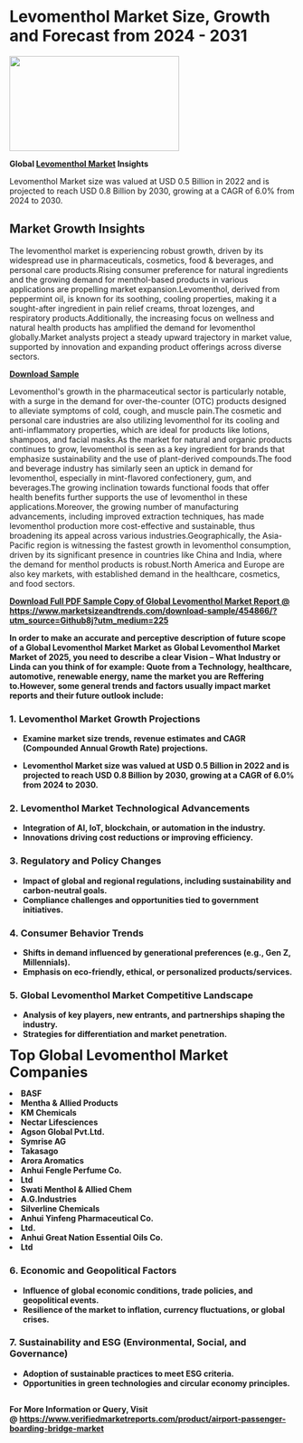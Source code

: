<H1>Levomenthol Market Size, Growth and Forecast from 2024 - 2031</H1><img class="aligncenter size-medium wp-image-584254" src="https://thirdeyenews.in/wp-content/uploads/2024/09/Global-Market-Research-300x168.jpeg" alt="" width="300" height="168" /><p><strong>Global&nbsp;<a href="https://www.marketsizeandtrends.com/download-sample/454866/?utm_source=Github8j?utm_medium=225">Levomenthol Market</a> Insights</strong></p><p>Levomenthol Market size was valued at USD 0.5 Billion in 2022 and is projected to reach USD 0.8 Billion by 2030, growing at a CAGR of 6.0% from 2024 to 2030.</p><p><h2>Market Growth Insights</h2> <p>The levomenthol market is experiencing robust growth, driven by its widespread use in pharmaceuticals, cosmetics, food & beverages, and personal care products.Rising consumer preference for natural ingredients and the growing demand for menthol-based products in various applications are propelling market expansion.Levomenthol, derived from peppermint oil, is known for its soothing, cooling properties, making it a sought-after ingredient in pain relief creams, throat lozenges, and respiratory products.Additionally, the increasing focus on wellness and natural health products has amplified the demand for levomenthol globally.Market analysts project a steady upward trajectory in market value, supported by innovation and expanding product offerings across diverse sectors.</p> <p><strong><a href="#">Download Sample</a></strong></p> <p>Levomenthol's growth in the pharmaceutical sector is particularly notable, with a surge in the demand for over-the-counter (OTC) products designed to alleviate symptoms of cold, cough, and muscle pain.The cosmetic and personal care industries are also utilizing levomenthol for its cooling and anti-inflammatory properties, which are ideal for products like lotions, shampoos, and facial masks.As the market for natural and organic products continues to grow, levomenthol is seen as a key ingredient for brands that emphasize sustainability and the use of plant-derived compounds.The food and beverage industry has similarly seen an uptick in demand for levomenthol, especially in mint-flavored confectionery, gum, and beverages.The growing inclination towards functional foods that offer health benefits further supports the use of levomenthol in these applications.Moreover, the growing number of manufacturing advancements, including improved extraction techniques, has made levomenthol production more cost-effective and sustainable, thus broadening its appeal across various industries.Geographically, the Asia-Pacific region is witnessing the fastest growth in levomenthol consumption, driven by its significant presence in countries like China and India, where the demand for menthol products is robust.North America and Europe are also key markets, with established demand in the healthcare, cosmetics, and food sectors.</p> <p><strong><a href="#"></p><p><span class=""><strong>Download Full PDF Sample Copy of Global Levomenthol Market Report</strong> @ <a href="https://www.marketsizeandtrends.com/download-sample/454866/?utm_source=Github8j?utm_medium=225" target="_blank">https://www.marketsizeandtrends.com/download-sample/454866/?utm_source=Github8j?utm_medium=225</a></span></p><p>In order to make an accurate and perceptive description of future scope of a Global&nbsp;Levomenthol Market Market as Global&nbsp;Levomenthol Market Market of 2025, you need to describe a clear Vision &ndash; What Industry or Linda can you think of for example: Quote from a Technology, healthcare, automotive, renewable energy, name the market you are Reffering to.However, some general trends and factors usually impact market reports and their future outlook include:</p><h3>1.&nbsp;<strong>Levomenthol Market Growth Projections</strong></h3><ul><li>Examine market size trends, revenue estimates and CAGR (Compounded Annual Growth Rate) projections.</li><li><p>Levomenthol Market size was valued at USD 0.5 Billion in 2022 and is projected to reach USD 0.8 Billion by 2030, growing at a CAGR of 6.0% from 2024 to 2030.</p></li></ul><h3>2.&nbsp;<strong>Levomenthol Market Technological Advancements</strong></h3><ul><li>Integration of AI, IoT, blockchain, or automation in the industry.</li><li>Innovations driving cost reductions or improving efficiency.</li></ul><h3>3.&nbsp;<strong>Regulatory and Policy Changes</strong></h3><ul><li>Impact of global and regional regulations, including sustainability and carbon-neutral goals.</li><li>Compliance challenges and opportunities tied to government initiatives.</li></ul><h3>4.&nbsp;<strong>Consumer Behavior Trends</strong></h3><ul><li>Shifts in demand influenced by generational preferences (e.g., Gen Z, Millennials).</li><li>Emphasis on eco-friendly, ethical, or personalized products/services.</li></ul><h3>5.&nbsp;<strong>Global Levomenthol Market Competitive Landscape</strong></h3><ul><li>Analysis of key players, new entrants, and partnerships shaping the industry.</li><li>Strategies for differentiation and market penetration.</li></ul><p data-pm-slice="1 1 []"><span style="color: inherit; font-family: inherit; font-size: 25px;">Top Global Levomenthol Market Companies</span></p><div class="" data-test-id=""><p><li>BASF</li><li> Mentha & Allied Products</li><li> KM Chemicals</li><li> Nectar Lifesciences</li><li> Agson Global Pvt.Ltd.</li><li> Symrise AG</li><li> Takasago</li><li> Arora Aromatics</li><li> Anhui Fengle Perfume Co.</li><li>Ltd</li><li> Swati Menthol & Allied Chem</li><li> A.G.Industries</li><li> Silverline Chemicals</li><li> Anhui Yinfeng Pharmaceutical Co.</li><li> Ltd.</li><li> Anhui Great Nation Essential Oils Co.</li><li>Ltd</li></p></div><h3>6.&nbsp;<strong>Economic and Geopolitical Factors</strong></h3><ul><li>Influence of global economic conditions, trade policies, and geopolitical events.</li><li>Resilience of the market to inflation, currency fluctuations, or global crises.</li></ul><h3>7.&nbsp;<strong>Sustainability and ESG (Environmental, Social, and Governance)</strong></h3><ul><li>Adoption of sustainable practices to meet ESG criteria.</li><li>Opportunities in green technologies and circular economy principles.</li></ul><h2><strong style="font-size: 14px;">For More Information or Query, Visit @&nbsp;</strong><a style="background-color: #ffffff; font-size: 14px;" href="https://www.marketsizeandtrends.com/report/levomenthol-market/" target="_blank">https://www.verifiedmarketreports.com/product/airport-passenger-boarding-bridge-market</a></h2>